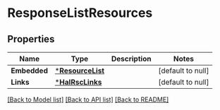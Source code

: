 # ResponseListResources

## Properties
Name | Type | Description | Notes
------------ | ------------- | ------------- | -------------
**Embedded** | [***ResourceList**](resource-list.md) |  | [default to null]
**Links** | [***HalRscLinks**](hal-rsc-links.md) |  | [default to null]

[[Back to Model list]](../README.md#documentation-for-models) [[Back to API list]](../README.md#documentation-for-api-endpoints) [[Back to README]](../README.md)


